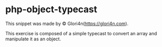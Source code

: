 # php-object-typecast
This snippet was made by © Glori4n(https://glori4n.com).

This exercise is composed of a simple typecast to convert an array and manipulate it as an object.